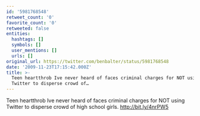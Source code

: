 ```yaml
---
id: '5981768548'
retweet_count: '0'
favorite_count: '0'
retweeted: false
entities:
  hashtags: []
  symbols: []
  user_mentions: []
  urls: []
original_url: https://twitter.com/benbalter/status/5981768548
date: '2009-11-23T17:15:42.000Z'
title: >-
  Teen heartthrob Ive never heard of faces criminal charges for NOT using
  Twitter to disperse crowd of…
---
```


Teen heartthrob Ive never heard of faces criminal charges for NOT using Twitter to disperse crowd of high school girls. http://bit.ly/4nrPW5